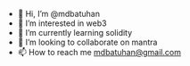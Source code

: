 - 👋 Hi, I’m @mdbatuhan
- 👀 I’m interested in web3
- 🌱 I’m currently learning solidity
- 💞️ I’m looking to collaborate on mantra
- 📫 How to reach me mdbatuhan@gmail.com

<!---
mdbatuhan/mdbatuhan is a ✨ special ✨ repository because its `README.md` (this file) appears on your GitHub profile.
You can click the Preview link to take a look at your changes.
--->
